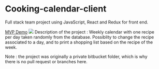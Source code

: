# Cooking-calendar-client

Full stack team project using JavaScript, React and Redux for front end.

[MVP Demo](video_meal.gif)
![](video_meal.gif)
Description of the project : 
Weekly calendar with one recipe per day taken randomly from the database.
Possiblity to change the recipe associated to a day, and to print a shopping list based on the recipe of the week.


Note : the project was originally a private bitbucket folder, which is why there is no pull request or branches here.

